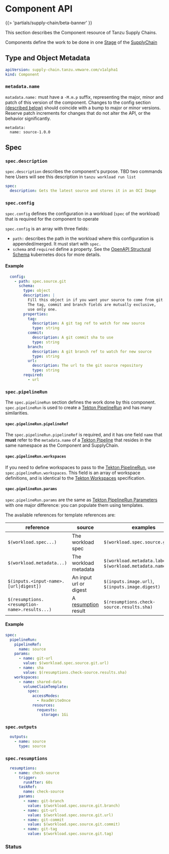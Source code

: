# Component API

{{> 'partials/supply-chain/beta-banner' }}

This section describes the Component resource of Tanzu Supply Chains.

Components define the work to be done in one [Stage](./supplychain.hbs.md#specstages) of the [SupplyChain]

## Type and Object Metadata

```yaml
apiVersion: supply-chain.tanzu.vmware.com/v1alpha1
kind: Component
```

### `metadata.name`

`matadata.name:` must have a `-M.m.p` suffix, representing the major, minor and patch of this version of the component.
Changes to the config section [(described below)](#specconfig) should coincide with a bump to major or minor versions.
Reserve patch increments for changes that do not alter the API, or the behavior significantly.

```
metadata:
  name: source-1.0.0
```

## Spec

### `spec.description`

`spec.description` describes the component's purpose.
TBD two commands here Users will see this description in `tanzu workload run list`

```yaml
spec:
  description: Gets the latest source and stores it in an OCI Image 
```

### `spec.config`

`spec.config` defines the configuration in a workload (`spec` of the workload) that is required for the component to
operate

`spec.config` is an array with three fields:

* `path:` describes the path in the workload where this configuration is appended/merged. It must start with `spec.`
* `schema` and `required` define a property. See the [OpenAPI Structural Schema] kubernetes docs for more details.

#### Example

```yaml
  config:
    - path: spec.source.git
      schema:
        type: object
        description: |
          Fill this object in if you want your source to come from git.
          The tag, commit and branch fields are mutually exclusive, 
          use only one.
        properties:
          tag:
            description: A git tag ref to watch for new source
            type: string
          commit:
            description: A git commit sha to use
            type: string
          branch:
            description: A git branch ref to watch for new source
            type: string
          url:
            description: The url to the git source repository
            type: string
        required:
          - url
```

### `spec.pipelineRun`

The `spec.pipelineRun` section defines the work done by this component.
`spec.pipelineRun` is used to create a [Tekton PipelineRun] and has many similarities.

#### `spec.pipelineRun.pipelineRef`

The `spec.pipelineRun.pipelineRef` is required, and it has one field `name` that **must** refer to the `metadata.name`
of a [Tekton Pipeline] that resides
in the same namespace as the Component and SupplyChain.

#### `spec.pipelineRun.workspaces`

If you need to define workspaces to pass to the [Tekton PipelineRun], use `spec.pipelineRun.workspaces`.
This field is an array of workspace definitions, and is identical to the [Tekton Workspaces] specification.

#### `spec.pipelineRun.params`

`spec.pipelineRun.params` are the same as [Tekton PipelineRun Parameters] with one major difference: you can populate
them using templates.

The available references for template references are:

| reference                                     | source                                  | examples                                                   |
|-----------------------------------------------|-----------------------------------------|------------------------------------------------------------|
| `$(workload.spec...)`                         | The workload spec                       | `$(workload.spec.source.git.url)`                          |
| `$(workload.metadata...)`                     | The workload metadata                   | `$(workload.metadata.labels)`, `$(workload.metadata.name)` |
| `$(inputs.<input-name>.[url\|digest])`        | An input url or digest                  | `$(inputs.image.url)`, `$(inputs.image.digest)`            |
| `$(resumptions.<resumption-name>.results...)` | A [resumption](#specresumptions) result | `$(resumptions.check-source.results.sha)`                  |

#### Example

```yaml
spec:
  pipelineRun:
    pipelineRef:
      name: source
    params:
      - name: git-url
        value: $(workload.spec.source.git.url)
      - name: sha
        value: $(resumptions.check-source.results.sha)
    workspaces:
      - name: shared-data
        volumeClaimTemplate:
          spec:
            accessModes:
              - ReadWriteOnce
            resources:
              requests:
                storage: 1Gi
```

### `spec.outputs`

```yaml
  outputs:
    - name: source
      type: source
```

### `spec.resumptions`

<tbd>

```yaml
  resumptions:
    - name: check-source
      trigger:
        runAfter: 60s
      taskRef:
        name: check-source
      params:
        - name: git-branch
          value: $(workload.spec.source.git.branch)
        - name: git-url
          value: $(workload.spec.source.git.url)
        - name: git-commit
          value: $(workload.spec.source.git.commit)
        - name: git-tag
          value: $(workload.spec.source.git.tag)
```

[//]: # (Components:)

[//]: # ()

[//]: # (1. Specify the work to do for the stage)

[//]: # (    * as a Tekton PipelineRun &#40;*line 44*&#41;)

[//]: # (3. Optionally specify small tasks used to check for dependency changes, such as new source, base images)

[//]: # (    * as Tekton TaskRuns &#40;*line 29*&#41;)

[//]: # (4. Are used to specify the work to be done in a [SupplyChain] `stage`)

### Status

<tbd>

[SupplyChain]: supplychain.hbs.md

[Workload]: workload.hbs.md

[Component]: ./component.hbs.md

[Components]: ./component.hbs.md

[WorkloadRun]: workloadrun.hbs.md

[OpenAPI Structural Schema]: https://kubernetes.io/docs/tasks/extend-kubernetes/custom-resources/custom-resource-definitions/#specifying-a-structural-schema

[Tekton PipelineRun]: https://tekton.dev/docs/pipelines/pipelineruns/

[Tekton PipelineRuns]: https://tekton.dev/docs/pipelines/pipelineruns/

[Tekton Pipeline]: https://tekton.dev/docs/pipelines/pipelines/

[Tekton Pipelines]: https://tekton.dev/docs/pipelines/pipelines/

[Tekton Workspaces]: https://tekton.dev/docs/pipelines/pipelineruns/#specifying-workspaces

[Tekton PipelineRun Parameters]: https://tekton.dev/docs/pipelines/pipelineruns/#specifying-parameters